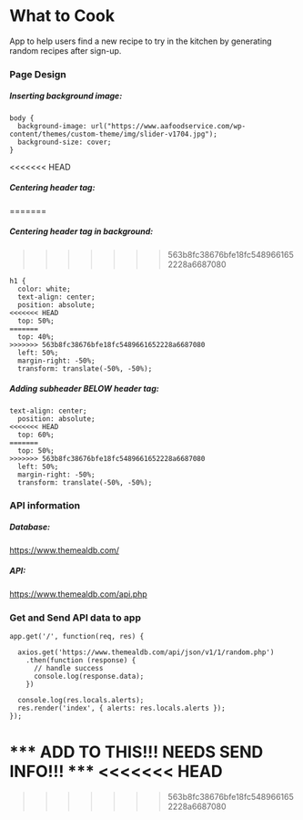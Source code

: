# What to Cook
App to help users find a new recipe to try in the kitchen by generating random recipes after sign-up.

### Page Design
##### Inserting background image:
``` 
body {
  background-image: url("https://www.aafoodservice.com/wp-content/themes/custom-theme/img/slider-v1704.jpg");
  background-size: cover;
} 
```
<<<<<<< HEAD
##### Centering header tag:
=======
##### Centering header tag in background:
>>>>>>> 563b8fc38676bfe18fc5489661652228a6687080
```
h1 {
  color: white;
  text-align: center;
  position: absolute;
<<<<<<< HEAD
  top: 50%;
=======
  top: 40%;
>>>>>>> 563b8fc38676bfe18fc5489661652228a6687080
  left: 50%;
  margin-right: -50%;
  transform: translate(-50%, -50%);
```
##### Adding subheader BELOW header tag:
```
text-align: center;
  position: absolute;
<<<<<<< HEAD
  top: 60%;
=======
  top: 50%;
>>>>>>> 563b8fc38676bfe18fc5489661652228a6687080
  left: 50%;
  margin-right: -50%;
  transform: translate(-50%, -50%);
```

### API information
##### Database: 
https://www.themealdb.com/
##### API: 
https://www.themealdb.com/api.php

### Get and Send API data to app
```
app.get('/', function(req, res) {
  
  axios.get('https://www.themealdb.com/api/json/v1/1/random.php')
    .then(function (response) {
      // handle success
      console.log(response.data);
    })

  console.log(res.locals.alerts);
  res.render('index', { alerts: res.locals.alerts });
});
```

*** ADD TO THIS!!! NEEDS SEND INFO!!! ***
<<<<<<< HEAD
=======

>>>>>>> 563b8fc38676bfe18fc5489661652228a6687080
